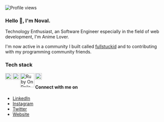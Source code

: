 ![Profile views](https://gpvc.arturio.dev/novalramdhani)

### Hello 👋, I'm Noval.
Technology Enthusiast, an Software Engineer especially in the field of web development, I'm Anime Lover.

I'm now active in a community I built called [fullstuckid](https://github.com/fullstuckid) and to contributing with my programming community friends.

### Tech stack

<a href="https://nextjs.org/"><img align="left" alt="Nextjs" title="Nextjs" width="21px" src="https://cdn.worldvectorlogo.com/logos/nextjs-2.svg" /></a>
<a href="https://reactjs.org/"><img align="left" alt="React" title="React" width="21px" src="https://cdn.worldvectorlogo.com/logos/react-2.svg" /></a>
<a href="https://rubyonrails.org/"><img align="left" alt="Ruby On Rails" title="Ruby On Rails" width="45px" src="https://cdn.worldvectorlogo.com/logos/rails-1.svg" /></a>
<a href="https://laravel.com/"><img align="left" alt="Laravel" title="Laravel" width="21px" src="https://cdn.worldvectorlogo.com/logos/laravel-2.svg" /></a>

<br>

#### Connect with me on

- <a href="https://linkedin.com/in/novalramdhani/">LinkedIn</a>
- <a href="https://instagram.com/novallrmdhni">Instagram</a>
- <a href="https://twitter.com/novallramdhani">Twitter</a>
- <a href="https://bio.link/novalramdhani">Website</a>
